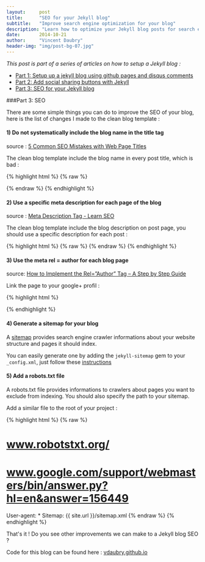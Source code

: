 ```yaml
---
layout:     post
title:      "SEO for your Jekyll blog"
subtitle:   "Improve search engine optimization for your blog"
description: "Learn how to optimize your Jekyll blog posts for search engines"
date:       2014-10-21
author:     "Vincent Daubry"
header-img: "img/post-bg-07.jpg"
---
```


<i>This post is part of a series of articles on how to setup a Jekyll blog :</i>

* [Part 1: Setup up a jekyll blog using github pages and disqus comments]({{site.url}}/2014/10/19/setup-a-jekyll-blog/)
* [Part 2: Add social sharing buttons with Jekyll]({{site.url}}/2014/10/20/add-social-sharing-buttons-with-jekyll/)
* [Part 3: SEO for your Jekyll blog]({{site.url}}/2014/10/21/SEO-for-your-Jekyll-blog/)

###Part 3: SEO

There are some simple things you can do to improve the SEO of your blog, here is the list of changes I made to the clean blog template :

#### 1) Do not systematically include the blog name in the title tag

source : [5 Common SEO Mistakes with Web Page Titles](http://sixrevisions.com/content-strategy/5-common-seo-mistakes-with-web-page-titles/)

The clean blog template include the blog name in every post title, which is bad :

{% highlight html %}
{% raw %}
<title>{% if page.title %}{{ page.title }} - {{ site.title }}{% else %}{{ site.title }}{% endif %}</title>
{% endraw %}
{% endhighlight %}



#### 2) Use a specific meta description for each page of the blog

source : [Meta Description Tag - Learn SEO](http://moz.com/learn/seo/meta-description)

The clean blog template include the blog description on post page, you should use a specific description for each post :

{% highlight html %}
{% raw %}
<meta name="description" content="{{ site.description }}">
{% endraw %}
{% endhighlight %}


#### 3) Use the meta rel = author for each blog page

source: [How to Implement the Rel=”Author” Tag – A Step by Step Guide](http://www.vervesearch.com/blog/how-to-implement-the-relauthor-tag-a-step-by-step-guide/)

Link the page to your google+ profil :

{% highlight html %}
<link rel="author" href="https://plus.google.com/+vincentdaubry"/>
{% endhighlight %}


#### 4) Generate a sitemap for your blog

A [sitemap](https://support.google.com/webmasters/answer/156184?hl=en) provides search engine crawler informations about your website structure and pages it should index.

You can easily generate one by adding the ```jekyll-sitemap``` gem to your ```_config.xml```, just follow these [instructions](https://help.github.com/articles/sitemaps-for-github-pages/)

#### 5) Add a robots.txt file

A robots.txt file provides informations to crawlers about pages you want to exclude from indexing. You should also specify the path to your sitemap.

Add a similar file to the root of your project :

{% highlight html %}
{% raw %}
# www.robotstxt.org/
# www.google.com/support/webmasters/bin/answer.py?hl=en&answer=156449

User-agent: *
Sitemap: {{ site.url }}/sitemap.xml
{% endraw %}
{% endhighlight %}


That's it !
Do you see other improvements we can make to a Jekyll blog SEO ?

Code for this blog can be found here : [vdaubry.github.io](https://github.com/vdaubry/vdaubry.github.io)
